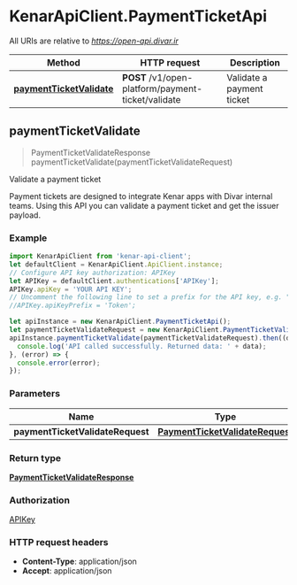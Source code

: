 # KenarApiClient.PaymentTicketApi

All URIs are relative to *https://open-api.divar.ir*

Method | HTTP request | Description
------------- | ------------- | -------------
[**paymentTicketValidate**](PaymentTicketApi.md#paymentTicketValidate) | **POST** /v1/open-platform/payment-ticket/validate | Validate a payment ticket



## paymentTicketValidate

> PaymentTicketValidateResponse paymentTicketValidate(paymentTicketValidateRequest)

Validate a payment ticket

Payment tickets are designed to integrate Kenar apps with Divar internal teams. Using this API you can validate a payment ticket and get the issuer payload.

### Example

```javascript
import KenarApiClient from 'kenar-api-client';
let defaultClient = KenarApiClient.ApiClient.instance;
// Configure API key authorization: APIKey
let APIKey = defaultClient.authentications['APIKey'];
APIKey.apiKey = 'YOUR API KEY';
// Uncomment the following line to set a prefix for the API key, e.g. "Token" (defaults to null)
//APIKey.apiKeyPrefix = 'Token';

let apiInstance = new KenarApiClient.PaymentTicketApi();
let paymentTicketValidateRequest = new KenarApiClient.PaymentTicketValidateRequest(); // PaymentTicketValidateRequest | 
apiInstance.paymentTicketValidate(paymentTicketValidateRequest).then((data) => {
  console.log('API called successfully. Returned data: ' + data);
}, (error) => {
  console.error(error);
});

```

### Parameters


Name | Type | Description  | Notes
------------- | ------------- | ------------- | -------------
 **paymentTicketValidateRequest** | [**PaymentTicketValidateRequest**](PaymentTicketValidateRequest.md)|  | 

### Return type

[**PaymentTicketValidateResponse**](PaymentTicketValidateResponse.md)

### Authorization

[APIKey](../README.md#APIKey)

### HTTP request headers

- **Content-Type**: application/json
- **Accept**: application/json

